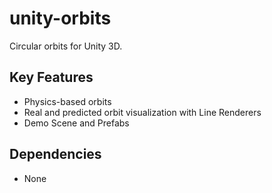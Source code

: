 # unity-orbits
Circular orbits for Unity 3D.

## Key Features
* Physics-based orbits
* Real and predicted orbit visualization with Line Renderers
* Demo Scene and Prefabs

## Dependencies
* None
